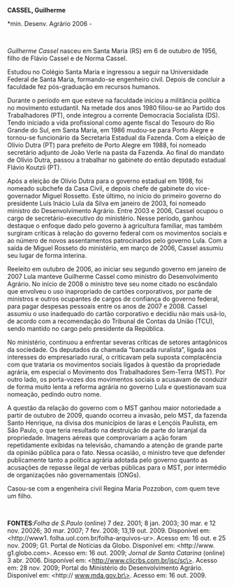 **CASSEL, Guilherme**

\*min. Desenv. Agrário 2006 -

 

*Guilherme Cassel* nasceu em Santa Maria (RS) em 6 de outubro de 1956,
filho de Flávio Cassel e de Norma Cassel.

Estudou no Colégio Santa Maria e ingressou a seguir na Universidade
Federal de Santa Maria, formando-se engenheiro civil. Depois de concluir
a faculdade fez pós-graduação em recursos humanos.

Durante o período em que esteve na faculdade iniciou a militância
política no movimento estudantil. Na metade dos anos 1980 filiou-se ao
Partido dos Trabalhadores (PT), onde integrou a corrente Democracia
Socialista (DS). Tendo iniciado a vida profissional como agente fiscal
do Tesouro do Rio Grande do Sul, em Santa Maria, em 1986 mudou-se para
Porto Alegre e tornou-se funcionário da Secretaria Estadual da Fazenda.
Com a eleição de Olívio Dutra (PT) para prefeito de Porto Alegre em
1988, foi nomeado secretário adjunto de João Verle na pasta da Fazenda.
Ao final do mandato de Olívio Dutra, passou a trabalhar no gabinete do
então deputado estadual Flávio Koutzii (PT).

Após a eleição de Olívio Dutra para o governo estadual em 1998, foi
nomeado subchefe da Casa Civil, e depois chefe de gabinete do
vice-governador Miguel Rossetto. Este último, no início do primeiro
governo do presidente Luís Inácio Lula da Silva em janeiro de 2003, foi
nomeado ministro do Desenvolvimento Agrário. Entre 2003 e 2006, Cassel
ocupou o cargo de secretário-executivo do ministério. Nesse período,
ganhou destaque o enfoque dado pelo governo à agricultura familiar, mas
também surgiram críticas à relação do governo federal com os movimentos
sociais e ao número de novos assentamentos patrocinados pelo governo
Lula. Com a saída de Miguel Rosseto do ministério, em março de 2006,
Cassel assumiu seu lugar de forma interina.

Reeleito em outubro de 2006, ao iniciar seu segundo governo em janeiro
de 2007 Lula manteve Guilherme Cassel como ministro do Desenvolvimento
Agrário. No início de 2008 o ministro teve seu nome citado no escândalo
que envolveu o uso inapropriado de cartões corporativos, por parte de
ministros e outros ocupantes de cargos de confiança do governo federal,
para pagar despesas pessoais entre os anos de 2007 e 2008. Cassel
assumiu o uso inadequado do cartão corporativo e decidiu não mais
usá-lo, de acordo com a recomendação do Tribunal de Contas da União
(TCU), sendo mantido no cargo pelo presidente da República.

No ministério, continuou a enfrentar severas críticas de setores
antagônicos da sociedade. Os deputados da chamada “bancada ruralista”,
ligada aos interesses do empresariado rural, o criticavam pela suposta
complacência com que trataria os movimentos sociais ligados à questão da
propriedade agrária, em especial o Movimento dos Trabalhadores Sem-Terra
(MST). Por outro lado, os porta-vozes dos movimentos sociais o acusavam
de conduzir de forma muito lenta a reforma agrária no governo Lula e
questionavam sua nomeação, pedindo outro nome.

A questão da relação do governo com o MST ganhou maior notoriedade a
partir de outubro de 2009, quando ocorreu a invasão, pelo MST, da
fazenda Santo Henrique, na divisa dos municípios de Iaras e Lençóis
Paulista, em São Paulo, o que teria resultado na destruição de parte do
laranjal da propriedade. Imagens aéreas que comprovariam a ação foram
repetidamente exibidas na televisão, chamando a atenção de grande parte
da opinião pública para o fato. Nessa ocasião, o ministro teve que
defender publicamente tanto a política agrária adotada pelo governo
quanto as acusações de repasse ilegal de verbas públicas para o MST, por
intermédio de organizações não governamentais (ONGs).

Casou-se com a engenheira civil Regina Maria Pozzobon, com quem teve um
filho.

 

**FONTES**:*Folha de S.Paulo* (online) 7 dez. 2001; 8 jan. 2003; 30 mar.
e 12 nov. 20026; 30 mar. 2007; 7 fev. 2008; 13,19 out. 2009. Disponível
em: \<http://www1. folha.uol.com.br/folha-arquivos-ur\>. Acesso em: 16
out. e 25 nov. 2009; G1. Portal de Notícias da Globo. Disponível em:
\<http://www. g1.globo.com\>. Acesso em: 16 out. 2009; *Jornal de Santa
Catarina* (online) 3 abr. 2006. Disponível em:
\<http://www.clicrbs.com.br/jsc/sc\>. Acesso em: 28 nov. 2009; Portal do
Ministério do Desenvolvimento Agrário. Disponível em: \<http://
www.mda.gov.br\>. Acesso em: 16 out. 2009.

 

 

 

 

 

 

 

 

 

 

 

 

 

 

 

 

 
